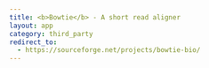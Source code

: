 ```yaml
---
title: <b>Bowtie</b> - A short read aligner
layout: app
category: third_party
redirect_to:
  - https://sourceforge.net/projects/bowtie-bio/
---
```


